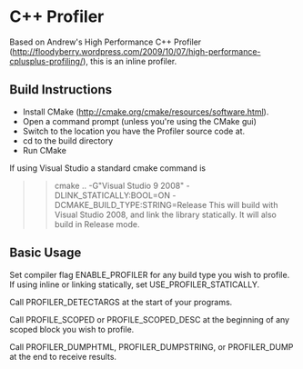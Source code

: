 # C++ Profiler

Based on Andrew's High Performance C++ Profiler (http://floodyberry.wordpress.com/2009/10/07/high-performance-cplusplus-profiling/), this is an inline profiler.

## Build Instructions
 * Install CMake (http://cmake.org/cmake/resources/software.html). 
 * Open a command prompt (unless you're using the CMake gui)
 * Switch to the location you have the Profiler source code at.
 * cd to the build directory
 * Run CMake

If using Visual Studio a standard cmake command is 
>> cmake .. -G"Visual Studio 9 2008" -DLINK_STATICALLY:BOOL=ON -DCMAKE_BUILD_TYPE:STRING=Release
This will build with Visual Studio 2008, and link the library statically. It will also build in Release mode.

## Basic Usage
Set compiler flag ENABLE_PROFILER for any build type you wish to profile. If using inline or linking statically, set USE_PROFILER_STATICALLY.

Call PROFILER_DETECTARGS at the start of your programs.

Call PROFILE_SCOPED or PROFILE_SCOPED_DESC at the beginning of any scoped block you wish to profile.

Call PROFILER_DUMPHTML, PROFILER_DUMPSTRING, or PROFILER_DUMP at the end to receive results.

